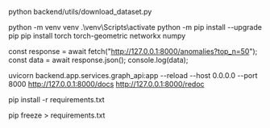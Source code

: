 <!-- Download Dataset Command -->
python backend/utils/download_dataset.py


<!-- Venv Creation -->
python -m venv venv
.\venv\Scripts\activate
python -m pip install --upgrade pip
pip install torch torch-geometric networkx numpy


<!-- Later, your React.js frontend can fetch from these endpoints like: -->

const response = await fetch("http://127.0.0.1:8000/anomalies?top_n=50");
const data = await response.json();
console.log(data);

<!-- Uvicorn -->
uvicorn backend.app.services.graph_api:app --reload --host 0.0.0.0 --port 8000
http://127.0.0.1:8000/docs
http://127.0.0.1:8000/redoc


<!-- Requiremnet.txt run -->
pip install -r requirements.txt

<!-- And All necesary modules to Requirement.txt -->
pip freeze > requirements.txt

